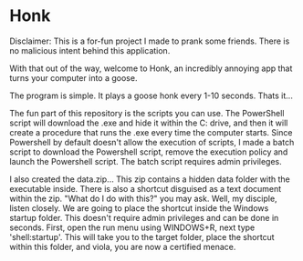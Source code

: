 # Honk
Disclaimer: This is a for-fun project I made to prank some friends. There is no malicious intent behind this application.

With that out of the way, welcome to Honk, an incredibly annoying app that turns your computer into a goose.

The program is simple. It plays a goose honk every 1-10 seconds. Thats it...

The fun part of this repository is the scripts you can use. The PowerShell script will download the .exe and hide it within the C: drive, and then it will create a procedure that runs the .exe every time the computer starts. Since Powershell by default doesn't allow the execution of scripts, I made a batch script to download the Powershell script, remove the execution policy and launch the Powershell script. The batch script requires admin privileges.

I also created the data.zip... This zip contains a hidden data folder with the executable inside. There is also a shortcut disguised as a text document within the zip. "What do I do with this?" you may ask. Well, my disciple, listen closely. We are going to place the shortcut inside the Windows startup folder. This doesn't require admin privileges and can be done in seconds. First, open the run menu using WINDOWS+R, next type 'shell:startup'. This will take you to the target folder, place the shortcut within this folder, and viola, you are now a certified menace.
